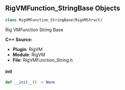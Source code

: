 ## RigVMFunction_StringBase Objects

```python
class RigVMFunction_StringBase(RigVMStruct)
```

Rig VMFunction String Base

**C++ Source:**

- **Plugin**: RigVM
- **Module**: RigVM
- **File**: RigVMFunction_String.h

<a id="unreal.RigVMFunction_StringBase.__init__"></a>

#### __init__

```python
def __init__() -> None
```

<a id="unreal.RigUnit_StringBase"></a>